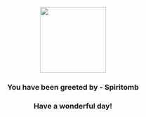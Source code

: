 <p align="center">
    <img src="https://raw.githubusercontent.com/PokeAPI/sprites/master/sprites/pokemon/442.png" width="150" height="150">
</p>
<h3 align="center">You have been greeted by - <b>Spiritomb</b></h3>
<h3 align="center">Have a wonderful day!</h3>

